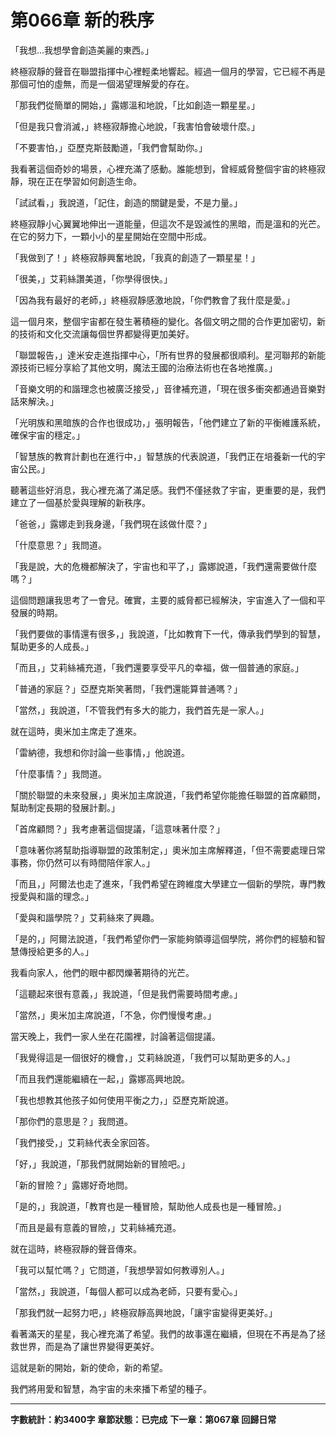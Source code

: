 # 第066章 新的秩序

「我想...我想學會創造美麗的東西。」

終極寂靜的聲音在聯盟指揮中心裡輕柔地響起。經過一個月的學習，它已經不再是那個可怕的虛無，而是一個渴望理解愛的存在。

「那我們從簡單的開始，」露娜溫和地說，「比如創造一顆星星。」

「但是我只會消滅，」終極寂靜擔心地說，「我害怕會破壞什麼。」

「不要害怕，」亞歷克斯鼓勵道，「我們會幫助你。」

我看著這個奇妙的場景，心裡充滿了感動。誰能想到，曾經威脅整個宇宙的終極寂靜，現在正在學習如何創造生命。

「試試看，」我說道，「記住，創造的關鍵是愛，不是力量。」

終極寂靜小心翼翼地伸出一道能量，但這次不是毀滅性的黑暗，而是溫和的光芒。在它的努力下，一顆小小的星星開始在空間中形成。

「我做到了！」終極寂靜興奮地說，「我真的創造了一顆星星！」

「很美，」艾莉絲讚美道，「你學得很快。」

「因為我有最好的老師，」終極寂靜感激地說，「你們教會了我什麼是愛。」

這一個月來，整個宇宙都在發生著積極的變化。各個文明之間的合作更加密切，新的技術和文化交流讓每個世界都變得更加美好。

「聯盟報告，」達米安走進指揮中心，「所有世界的發展都很順利。星河聯邦的新能源技術已經分享給了其他文明，魔法王國的治療法術也在各地推廣。」

「音樂文明的和諧理念也被廣泛接受，」音律補充道，「現在很多衝突都通過音樂對話來解決。」

「光明族和黑暗族的合作也很成功，」張明報告，「他們建立了新的平衡維護系統，確保宇宙的穩定。」

「智慧族的教育計劃也在進行中，」智慧族的代表說道，「我們正在培養新一代的宇宙公民。」

聽著這些好消息，我心裡充滿了滿足感。我們不僅拯救了宇宙，更重要的是，我們建立了一個基於愛與理解的新秩序。

「爸爸，」露娜走到我身邊，「我們現在該做什麼？」

「什麼意思？」我問道。

「我是說，大的危機都解決了，宇宙也和平了，」露娜說道，「我們還需要做什麼嗎？」

這個問題讓我思考了一會兒。確實，主要的威脅都已經解決，宇宙進入了一個和平發展的時期。

「我們要做的事情還有很多，」我說道，「比如教育下一代，傳承我們學到的智慧，幫助更多的人成長。」

「而且，」艾莉絲補充道，「我們還要享受平凡的幸福，做一個普通的家庭。」

「普通的家庭？」亞歷克斯笑著問，「我們還能算普通嗎？」

「當然，」我說道，「不管我們有多大的能力，我們首先是一家人。」

就在這時，奧米加主席走了進來。

「雷納德，我想和你討論一些事情，」他說道。

「什麼事情？」我問道。

「關於聯盟的未來發展，」奧米加主席說道，「我們希望你能擔任聯盟的首席顧問，幫助制定長期的發展計劃。」

「首席顧問？」我考慮著這個提議，「這意味著什麼？」

「意味著你將幫助指導聯盟的政策制定，」奧米加主席解釋道，「但不需要處理日常事務，你仍然可以有時間陪伴家人。」

「而且，」阿爾法也走了進來，「我們希望在跨維度大學建立一個新的學院，專門教授愛與和諧的理念。」

「愛與和諧學院？」艾莉絲來了興趣。

「是的，」阿爾法說道，「我們希望你們一家能夠領導這個學院，將你們的經驗和智慧傳授給更多的人。」

我看向家人，他們的眼中都閃爍著期待的光芒。

「這聽起來很有意義，」我說道，「但是我們需要時間考慮。」

「當然，」奧米加主席說道，「不急，你們慢慢考慮。」

當天晚上，我們一家人坐在花園裡，討論著這個提議。

「我覺得這是一個很好的機會，」艾莉絲說道，「我們可以幫助更多的人。」

「而且我們還能繼續在一起，」露娜高興地說。

「我也想教其他孩子如何使用平衡之力，」亞歷克斯說道。

「那你們的意思是？」我問道。

「我們接受，」艾莉絲代表全家回答。

「好，」我說道，「那我們就開始新的冒險吧。」

「新的冒險？」露娜好奇地問。

「是的，」我說道，「教育也是一種冒險，幫助他人成長也是一種冒險。」

「而且是最有意義的冒險，」艾莉絲補充道。

就在這時，終極寂靜的聲音傳來。

「我可以幫忙嗎？」它問道，「我想學習如何教導別人。」

「當然，」我說道，「每個人都可以成為老師，只要有愛心。」

「那我們就一起努力吧，」終極寂靜高興地說，「讓宇宙變得更美好。」

看著滿天的星星，我心裡充滿了希望。我們的故事還在繼續，但現在不再是為了拯救世界，而是為了讓世界變得更美好。

這就是新的開始，新的使命，新的希望。

我們將用愛和智慧，為宇宙的未來播下希望的種子。

---

**字數統計：約3400字**
**章節狀態：已完成**
**下一章：第067章 回歸日常**
